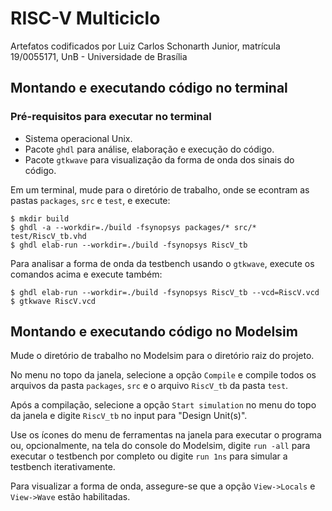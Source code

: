 # RISC-V Multiciclo

Artefatos codificados por Luiz Carlos Schonarth Junior, matrícula 19/0055171, UnB - Universidade de Brasília

## Montando e executando código no terminal

### Pré-requisitos para executar no terminal
- Sistema operacional Unix.
- Pacote `ghdl` para análise, elaboração e execução do código.
- Pacote `gtkwave` para visualização da forma de onda dos sinais do código.

Em um terminal, mude para o diretório de trabalho, onde se econtram as pastas `packages`, `src` e `test`, e execute:

```
$ mkdir build
$ ghdl -a --workdir=./build -fsynopsys packages/* src/* test/RiscV_tb.vhd
$ ghdl elab-run --workdir=./build -fsynopsys RiscV_tb
```

Para analisar a forma de onda da testbench usando o `gtkwave`, 
execute os comandos acima e execute também:

```
$ ghdl elab-run --workdir=./build -fsynopsys RiscV_tb --vcd=RiscV.vcd
$ gtkwave RiscV.vcd
```

## Montando e executando código no Modelsim

Mude o diretório de trabalho no Modelsim para o diretório raiz do projeto.

No menu no topo da janela, selecione a opção `Compile` e compile todos os arquivos da pasta `packages`, `src` e o arquivo `RiscV_tb` da pasta `test`.

Após a compilação, selecione a opção `Start simulation` no menu do topo da janela e digite `RiscV_tb` no input para "Design Unit(s)".

Use os ícones do menu de ferramentas na janela para executar o programa ou, opcionalmente, na tela do console do Modelsim, digite `run -all` para executar o testbench por completo ou digite `run 1ns` para simular a testbench iterativamente.

Para visualizar a forma de onda, assegure-se que a opção `View->Locals` e `View->Wave` estão habilitadas.

